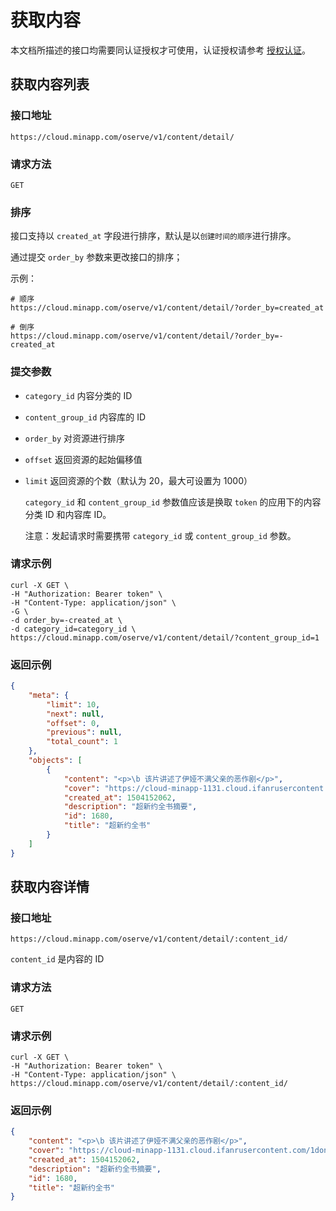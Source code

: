 # 获取内容

本文档所描述的接口均需要同认证授权才可使用，认证授权请参考 [授权认证](./authentication.md)。

## 获取内容列表

### 接口地址

`https://cloud.minapp.com/oserve/v1/content/detail/`

### 请求方法

`GET`

### 排序

接口支持以 `created_at` 字段进行排序，默认是以`创建时间的顺序`进行排序。

通过提交 `order_by` 参数来更改接口的排序；

示例：

```
# 顺序
https://cloud.minapp.com/oserve/v1/content/detail/?order_by=created_at

# 倒序
https://cloud.minapp.com/oserve/v1/content/detail/?order_by=-created_at
```

### 提交参数

- `category_id` 内容分类的 ID
- `content_group_id` 内容库的 ID
- `order_by` 对资源进行排序
- `offset` 返回资源的起始偏移值
- `limit` 返回资源的个数（默认为 20，最大可设置为 1000）

  `category_id` 和 `content_group_id` 参数值应该是换取 `token` 的应用下的内容分类 ID 和内容库 ID。

  注意：发起请求时需要携带 `category_id` 或 `content_group_id` 参数。

### 请求示例

```
curl -X GET \
-H "Authorization: Bearer token" \
-H "Content-Type: application/json" \
-G \
-d order_by=-created_at \
-d category_id=category_id \
https://cloud.minapp.com/oserve/v1/content/detail/?content_group_id=1
```

### 返回示例

```json
{
    "meta": {
        "limit": 10,
        "next": null,
        "offset": 0,
        "previous": null,
        "total_count": 1
    },
    "objects": [
        {
            "content": "<p>\b 该片讲述了伊娅不满父亲的恶作剧</p>",
            "cover": "https://cloud-minapp-1131.cloud.ifanrusercontent.com/1donykIpnuvcRiAX.jpg",
            "created_at": 1504152062,
            "description": "超新约全书摘要",
            "id": 1680,
            "title": "超新约全书"
        }
    ]
}
```

## 获取内容详情

### 接口地址

`https://cloud.minapp.com/oserve/v1/content/detail/:content_id/`

`content_id` 是内容的 ID

### 请求方法

`GET`

### 请求示例

```
curl -X GET \
-H "Authorization: Bearer token" \
-H "Content-Type: application/json" \
https://cloud.minapp.com/oserve/v1/content/detail/:content_id/
```

### 返回示例

```json
{
    "content": "<p>\b 该片讲述了伊娅不满父亲的恶作剧</p>",
    "cover": "https://cloud-minapp-1131.cloud.ifanrusercontent.com/1donykIpnuvcRiAX.jpg",
    "created_at": 1504152062,
    "description": "超新约全书摘要",
    "id": 1680,
    "title": "超新约全书"
}
```
